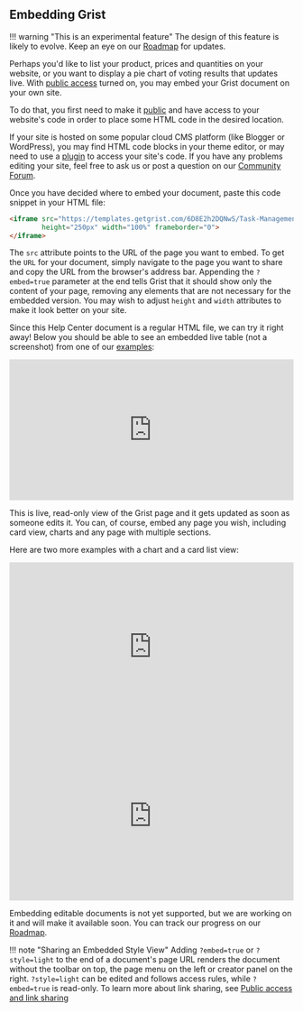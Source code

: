 ## Embedding Grist

!!! warning "This is an experimental feature"
    The design of this feature is likely to evolve. Keep an eye on our
    [Roadmap](https://github.com/gristlabs/grist-core/projects/1) for updates. 

Perhaps you'd like to list your product, prices and quantities on your website,
or you want to display a pie chart of voting results that updates live. With
[public access](sharing.md#public-access-and-link-sharing) turned on, you may embed your
Grist document on your own site.

To do that, you first need to make it [public](sharing.md#public-access-and-link-sharing) and have
access to your website's code in order to place some HTML code in the desired location.

If your site is hosted on some popular cloud CMS platform (like Blogger or WordPress),
you may find HTML code blocks in your theme editor, or may need to use a
[plugin](https://wordpress.org/plugins/wp-coder/) to access your site's code.
If you have any problems editing your site, feel free to ask us or post a question
on our [Community Forum](https://community.getgrist.com/).

Once you have decided where to embed your document, paste this code snippet in your HTML file:

```html
<iframe src="https://templates.getgrist.com/6D8E2h2DQNwS/Task-Management/p/6?embed=true" 
        height="250px" width="100%" frameborder="0">
</iframe>
```

The `src` attribute points to the URL of the page you want to embed. To get the `URL`
for your document, simply navigate to the page you want to share and
copy the URL from the browser's address bar. Appending the `?embed=true` parameter at the end
tells Grist that it should show only the content of your page, removing any elements that
are not necessary for the embedded version. You may wish to adjust `height` and `width` attributes
to make it look better on your site.

Since this Help Center document is a regular HTML file, we can try it right away!
Below you should be able to see an embedded live table (not a screenshot) from one of our
[examples](https://templates.getgrist.com/6D8E2h2DQNwS/Task-Management/p/6):

<iframe src="https://templates.getgrist.com/6D8E2h2DQNwS/Task-Management/p/6?embed=true" 
        height="250px" width="100%" frameborder="0">
</iframe>

This is live, read-only view of the Grist page and it gets updated as soon as 
someone edits it. You can, of course, embed any page you wish, including card view, charts
and any page with multiple sections.

Here are two more examples with a chart and a card list view:

<iframe src="https://public.getgrist.com/42dAvZXMFewH/Funding-Pipeline/p/13?embed=true" 
        height="300px" width="100%" frameborder="0">
</iframe>

<iframe src="https://templates.getgrist.com/ihsZTnKTF7Lr/Treasure-Hunt/p/3?embed=true" 
        height="300px" width="100%" frameborder="0">
</iframe>

Embedding editable documents is not yet supported, but we are working on it
and will make it available soon. You can track our progress on our 
[Roadmap](https://github.com/gristlabs/grist-core/issues/66).

!!! note "Sharing an Embedded Style View"
    Adding `?embed=true` or `?style=light` to the end of a document's page URL renders the document without the toolbar on top, the page menu on the left or creator panel on the right. `?style=light` can be edited and follows access rules, while `?embed=true` is read-only. To learn more about link sharing, see [Public access and link sharing](sharing.md#public-access-and-link-sharing)
